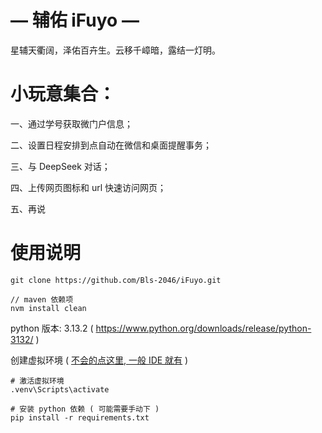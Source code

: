 # — 辅佑 iFuyo —
星辅天衢阔，泽佑百卉生。云移千嶂暗，露结一灯明。

# 小玩意集合：

一、通过学号获取微门户信息；

二、设置日程安排到点自动在微信和桌面提醒事务；

三、与 DeepSeek 对话；

四、上传网页图标和 url 快速访问网页；

五、再说

# 使用说明

```
git clone https://github.com/Bls-2046/iFuyo.git
```

```maven
// maven 依赖项
nvm install clean
```

python 版本: 3.13.2 ( https://www.python.org/downloads/release/python-3132/ )

创建虚拟环境 ( [不会的点这里, 一般 IDE 就有](https://cn.bing.com/search?pglt=299&q=python+%E6%80%8E%E4%B9%88%E6%BF%80%E6%B4%BB%E8%99%9A%E6%8B%9F%E7%8E%AF%E5%A2%83&cvid=121bab3845704bc5b16791d2742f0103&gs_lcrp=EgRlZGdlKgYIABBFGDkyBggAEEUYOTIGCAEQABhAMgYIAhAAGEAyBggDEAAYQDIGCAQQABhAMgYIBRAAGEAyBggGEAAYQDIGCAcQABhAMgYICBAAGEDSAQg4NzQwajBqMagCCLACAQ&FORM=BESBTB&adppc=EDGEESS&PC=EDGEESS&ensearch=1) )
```
# 激活虚拟环境
.venv\Scripts\activate
```

```
# 安装 python 依赖 ( 可能需要手动下 )
pip install -r requirements.txt
```
